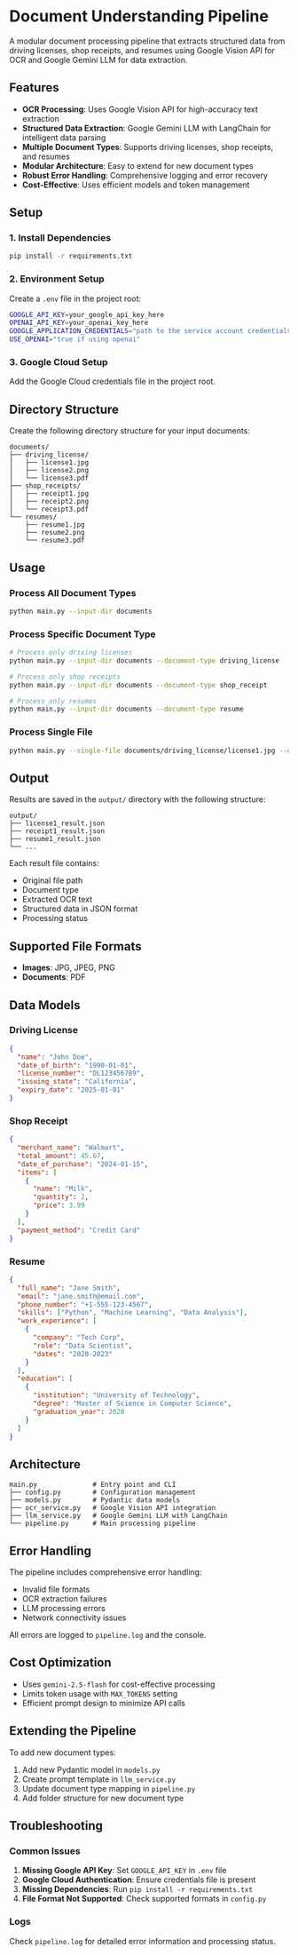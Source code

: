 # Document Understanding Pipeline

A modular document processing pipeline that extracts structured data from driving licenses, shop receipts, and resumes using Google Vision API for OCR and Google Gemini LLM for data extraction.

## Features

- **OCR Processing**: Uses Google Vision API for high-accuracy text extraction
- **Structured Data Extraction**: Google Gemini LLM with LangChain for intelligent data parsing
- **Multiple Document Types**: Supports driving licenses, shop receipts, and resumes
- **Modular Architecture**: Easy to extend for new document types
- **Robust Error Handling**: Comprehensive logging and error recovery
- **Cost-Effective**: Uses efficient models and token management

## Setup

### 1. Install Dependencies

```bash
pip install -r requirements.txt
```

### 2. Environment Setup

Create a `.env` file in the project root:

```bash
GOOGLE_API_KEY=your_google_api_key_here
OPENAI_API_KEY=your_openai_key_here
GOOGLE_APPLICATION_CREDENTIALS="path to the service account credentials file"
USE_OPENAI="true if using openai"
```

### 3. Google Cloud Setup

Add the Google Cloud credentials file in the project root.

## Directory Structure

Create the following directory structure for your input documents:

```
documents/
├── driving_license/
│   ├── license1.jpg
│   ├── license2.png
│   └── license3.pdf
├── shop_receipts/
│   ├── receipt1.jpg
│   ├── receipt2.png
│   └── receipt3.pdf
└── resumes/
    ├── resume1.jpg
    ├── resume2.png
    └── resume3.pdf
```

## Usage

### Process All Document Types

```bash
python main.py --input-dir documents
```

### Process Specific Document Type

```bash
# Process only driving licenses
python main.py --input-dir documents --document-type driving_license

# Process only shop receipts
python main.py --input-dir documents --document-type shop_receipt

# Process only resumes
python main.py --input-dir documents --document-type resume
```

### Process Single File

```bash
python main.py --single-file documents/driving_license/license1.jpg --document-type driving_license
```

## Output

Results are saved in the `output/` directory with the following structure:

```
output/
├── license1_result.json
├── receipt1_result.json
├── resume1_result.json
└── ...
```

Each result file contains:
- Original file path
- Document type
- Extracted OCR text
- Structured data in JSON format
- Processing status

## Supported File Formats

- **Images**: JPG, JPEG, PNG
- **Documents**: PDF

## Data Models

### Driving License
```json
{
  "name": "John Doe",
  "date_of_birth": "1990-01-01",
  "license_number": "DL123456789",
  "issuing_state": "California",
  "expiry_date": "2025-01-01"
}
```

### Shop Receipt
```json
{
  "merchant_name": "Walmart",
  "total_amount": 45.67,
  "date_of_purchase": "2024-01-15",
  "items": [
    {
      "name": "Milk",
      "quantity": 2,
      "price": 3.99
    }
  ],
  "payment_method": "Credit Card"
}
```

### Resume
```json
{
  "full_name": "Jane Smith",
  "email": "jane.smith@email.com",
  "phone_number": "+1-555-123-4567",
  "skills": ["Python", "Machine Learning", "Data Analysis"],
  "work_experience": [
    {
      "company": "Tech Corp",
      "role": "Data Scientist",
      "dates": "2020-2023"
    }
  ],
  "education": [
    {
      "institution": "University of Technology",
      "degree": "Master of Science in Computer Science",
      "graduation_year": 2020
    }
  ]
}
```

## Architecture

```
main.py              # Entry point and CLI
├── config.py        # Configuration management
├── models.py        # Pydantic data models
├── ocr_service.py   # Google Vision API integration
├── llm_service.py   # Google Gemini LLM with LangChain
└── pipeline.py      # Main processing pipeline
```

## Error Handling

The pipeline includes comprehensive error handling:
- Invalid file formats
- OCR extraction failures
- LLM processing errors
- Network connectivity issues

All errors are logged to `pipeline.log` and the console.

## Cost Optimization

- Uses `gemini-2.5-flash` for cost-effective processing
- Limits token usage with `MAX_TOKENS` setting
- Efficient prompt design to minimize API calls

## Extending the Pipeline

To add new document types:

1. Add new Pydantic model in `models.py`
2. Create prompt template in `llm_service.py`
3. Update document type mapping in `pipeline.py`
4. Add folder structure for new document type

## Troubleshooting

### Common Issues

1. **Missing Google API Key**: Set `GOOGLE_API_KEY` in `.env` file
2. **Google Cloud Authentication**: Ensure credentials file is present
3. **Missing Dependencies**: Run `pip install -r requirements.txt`
4. **File Format Not Supported**: Check supported formats in `config.py`

### Logs

Check `pipeline.log` for detailed error information and processing status. 